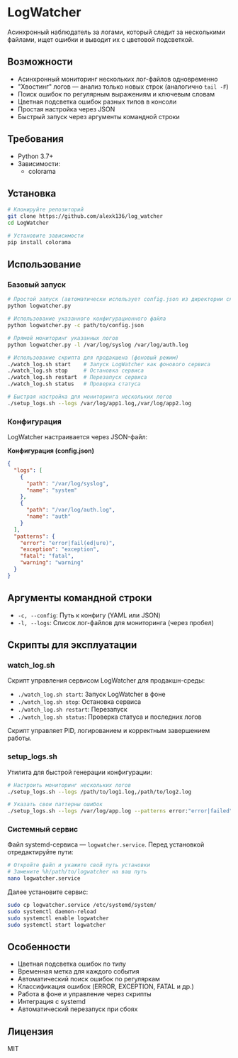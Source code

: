 # LogWatcher

Асинхронный наблюдатель за логами, который следит за несколькими файлами, ищет ошибки и выводит их с цветовой подсветкой.

## Возможности

- Асинхронный мониторинг нескольких лог-файлов одновременно
- "Хвостинг" логов — анализ только новых строк (аналогично `tail -F`)
- Поиск ошибок по регулярным выражениям и ключевым словам
- Цветная подсветка ошибок разных типов в консоли
- Простая настройка через JSON
- Быстрый запуск через аргументы командной строки

## Требования

- Python 3.7+
- Зависимости:
  - colorama

## Установка

```bash
# Клонируйте репозиторий
git clone https://github.com/alexk136/log_watcher
cd LogWatcher

# Установите зависимости
pip install colorama
```

## Использование

### Базовый запуск

```bash
# Простой запуск (автоматически использует config.json из директории скрипта)
python logwatcher.py

# Использование указанного конфигурационного файла
python logwatcher.py -c path/to/config.json

# Прямой мониторинг указанных логов
python logwatcher.py -l /var/log/syslog /var/log/auth.log

# Использование скрипта для продакшена (фоновый режим)
./watch_log.sh start    # Запуск LogWatcher как фонового сервиса
./watch_log.sh stop     # Остановка сервиса
./watch_log.sh restart  # Перезапуск сервиса
./watch_log.sh status   # Проверка статуса

# Быстрая настройка для мониторинга нескольких логов
./setup_logs.sh --logs /var/log/app1.log,/var/log/app2.log
```

### Конфигурация

LogWatcher настраивается через JSON-файл:

**Конфигурация (config.json)**

```json
{
  "logs": [
    {
      "path": "/var/log/syslog",
      "name": "system"
    },
    {
      "path": "/var/log/auth.log",
      "name": "auth"
    }
  ],
  "patterns": {
    "error": "error|fail(ed|ure)",
    "exception": "exception",
    "fatal": "fatal",
    "warning": "warning"
  }
}
```

## Аргументы командной строки

- `-c, --config`: Путь к конфигу (YAML или JSON)
- `-l, --logs`: Список лог-файлов для мониторинга (через пробел)

## Скрипты для эксплуатации

### watch_log.sh

Скрипт управления сервисом LogWatcher для продакшн-среды:

- `./watch_log.sh start`: Запуск LogWatcher в фоне
- `./watch_log.sh stop`: Остановка сервиса
- `./watch_log.sh restart`: Перезапуск
- `./watch_log.sh status`: Проверка статуса и последних логов

Скрипт управляет PID, логированием и корректным завершением работы.

### setup_logs.sh

Утилита для быстрой генерации конфигурации:

```bash
# Настроить мониторинг нескольких логов
./setup_logs.sh --logs /path/to/log1.log,/path/to/log2.log

# Указать свои паттерны ошибок
./setup_logs.sh --logs /var/log/app.log --patterns error:"error|failed",critical:"urgent|critical"
```

### Системный сервис

Файл systemd-сервиса — `logwatcher.service`. Перед установкой отредактируйте пути:

```bash
# Откройте файл и укажите свой путь установки
# Замените %h/path/to/logwatcher на ваш путь
nano logwatcher.service
```

Далее установите сервис:

```bash
sudo cp logwatcher.service /etc/systemd/system/
sudo systemctl daemon-reload
sudo systemctl enable logwatcher
sudo systemctl start logwatcher
```

## Особенности

- Цветная подсветка ошибок по типу
- Временная метка для каждого события
- Автоматический поиск ошибок по регуляркам
- Классификация ошибок (ERROR, EXCEPTION, FATAL и др.)
- Работа в фоне и управление через скрипты
- Интеграция с systemd
- Автоматический перезапуск при сбоях

## Лицензия

MIT
